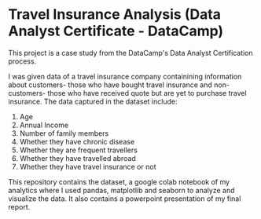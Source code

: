 # Travel Insurance Analysis (Data Analyst Certificate - DataCamp)
This project is a case study from the DataCamp's Data Analyst Certification process.

I was given data of a travel insurance company containining information about customers- those who have bought travel insurance and non-customers- those who have received quote but are yet to purchase travel insurance. The data captured in the dataset include:

1. Age
2. Annual Income
3. Number of family members
4. Whether they have chronic disease
5. Whether they are frequent travellers
6. Whether they have travelled abroad
7. Whether they have travel insurance or not

This repository contains the dataset, a google colab notebook of my analytics where I used pandas, matplotlib and seaborn to analyze and visualize the data.
It also contains a powerpoint presentation of my final report.
